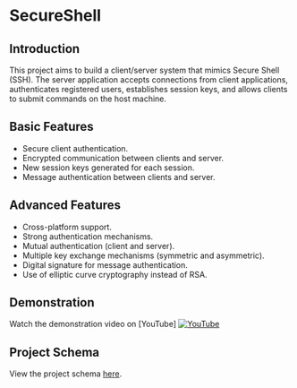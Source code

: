 # SecureShell 

## Introduction

This project aims to build a client/server system that mimics Secure Shell (SSH). The server application accepts connections from client applications, authenticates registered users, establishes session keys, and allows clients to submit commands on the host machine.

## Basic Features

- Secure client authentication.
- Encrypted communication between clients and server.
- New session keys generated for each session.
- Message authentication between clients and server.

## Advanced Features

- Cross-platform support.
- Strong authentication mechanisms.
- Mutual authentication (client and server).
- Multiple key exchange mechanisms (symmetric and asymmetric).
- Digital signature for message authentication.
- Use of elliptic curve cryptography instead of RSA.

## Demonstration

Watch the demonstration video on [YouTube] [![YouTube](https://img.youtube.com/vi/E1cNaFfcUis/0.jpg)](https://www.youtube.com/watch?v=E1cNaFfcUis)

## Project Schema

View the project schema [here](https://github.com/jmbmartins/SecureShell/blob/main/projectschema.png).
